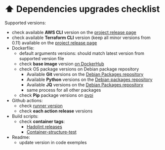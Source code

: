 # ⬆️ Dependencies upgrades checklist

 Supported versions:
  * check available **AWS CLI** version on the [project release page](https://github.com/aws/aws-cli/releases)
  * check available **Terraform CLI** version (keep all minor versions from 0.11) available on the [project release page](https://github.com/hashicorp/terraform/releases)
* Dockerfile:
  * default arguments versions: should match latest version from supported version file
  * check **base image** version [on DockerHub](https://hub.docker.com/_/debian?tab=tags&page=1&name=bullseye)
  * check OS package versions on Debian package repository
    * Available **Git** versions on the [Debian Packages repository](https://packages.debian.org/search?suite=bullseye&arch=any&searchon=names&keywords=git)
    * Available **Python** versions on the [Debian packages repository](https://packages.debian.org/search?suite=bullseye&arch=any&searchon=names&keywords=python3)
    * Available **JQ** versions on the [Debian Packages repository](https://packages.debian.org/search?suite=bullseye&arch=any&searchon=names&keywords=jq)
    * same process for all other packages
  * check **Pip** package versions on [pypi](https://pypi.org/)
* Github actions:
  * check [runner version](https://github.com/actions/virtual-environments#available-environments)
  * check **each action release** versions
* Build scripts:
  * check **container tags**:
    * [Hadolint releases](https://github.com/hadolint/hadolint/releases)
    * [Container-structure-test](https://github.com/GoogleContainerTools/container-structure-test/releases)
* Readme:
  * update version in code exemples
